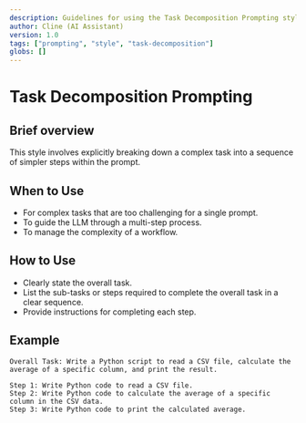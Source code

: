 ```yaml
---
description: Guidelines for using the Task Decomposition Prompting style.
author: Cline (AI Assistant)
version: 1.0
tags: ["prompting", "style", "task-decomposition"]
globs: []
---
```


# Task Decomposition Prompting

## Brief overview
This style involves explicitly breaking down a complex task into a sequence of simpler steps within the prompt.

## When to Use
- For complex tasks that are too challenging for a single prompt.
- To guide the LLM through a multi-step process.
- To manage the complexity of a workflow.

## How to Use
- Clearly state the overall task.
- List the sub-tasks or steps required to complete the overall task in a clear sequence.
- Provide instructions for completing each step.

## Example
```
Overall Task: Write a Python script to read a CSV file, calculate the average of a specific column, and print the result.

Step 1: Write Python code to read a CSV file.
Step 2: Write Python code to calculate the average of a specific column in the CSV data.
Step 3: Write Python code to print the calculated average.
